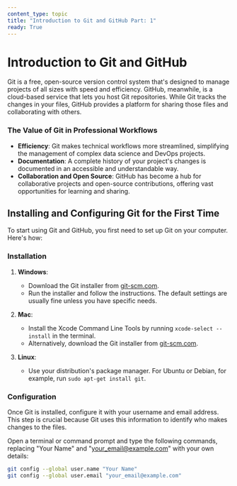 ```yaml
---
content_type: topic
title: "Introduction to Git and GitHub Part: 1"
ready: True
---
```


# Introduction to Git and GitHub

Git is a free, open-source version control system that's designed to manage projects of all sizes with speed and efficiency. GitHub, meanwhile, is a cloud-based service that lets you host Git repositories. While Git tracks the changes in your files, GitHub provides a platform for sharing those files and collaborating with others.

### The Value of Git in Professional Workflows

- **Efficiency**: Git makes technical workflows more streamlined, simplifying the management of complex data science and DevOps projects.
- **Documentation**: A complete history of your project's changes is documented in an accessible and understandable way.
- **Collaboration and Open Source**: GitHub has become a hub for collaborative projects and open-source contributions, offering vast opportunities for learning and sharing.

## Installing and Configuring Git for the First Time

To start using Git and GitHub, you first need to set up Git on your computer. Here's how:

### Installation

1. **Windows**:
   - Download the Git installer from [git-scm.com](https://git-scm.com/).
   - Run the installer and follow the instructions. The default settings are usually fine unless you have specific needs.

2. **Mac**:
   - Install the Xcode Command Line Tools by running `xcode-select --install` in the terminal.
   - Alternatively, download the Git installer from [git-scm.com](https://git-scm.com/).

3. **Linux**:
   - Use your distribution's package manager. For Ubuntu or Debian, for example, run `sudo apt-get install git`.

### Configuration

Once Git is installed, configure it with your username and email address. This step is crucial because Git uses this information to identify who makes changes to the files.

Open a terminal or command prompt and type the following commands, replacing "Your Name" and "your_email@example.com" with your own details:

```bash
git config --global user.name "Your Name"
git config --global user.email "your_email@example.com"
```
